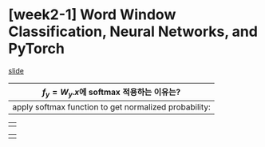 # [week2-1]  Word Window Classification, Neural Networks, and PyTorch

[slide](https://web.stanford.edu/class/archive/cs/cs224n/cs224n.1194/slides/cs224n-2019-lecture03-neuralnets.pdf)



| $f_y=W_y.x$에 softmax 적용하는 이유는?                |
| ----------------------------------------------------- |
| apply softmax function to get normalized probability: |

|      |
| ---- |
|      |

|      |
| ---- |
|      |

